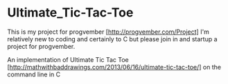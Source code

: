 Ultimate_Tic-Tac-Toe
====================
This is my project for progvember [http://progvember.com/Project] I'm relatively new to coding and certainly to C but please join in and startup a project for progvember.


An implementation of Ultimate Tic Tac Toe [http://mathwithbaddrawings.com/2013/06/16/ultimate-tic-tac-toe/] on the command line in C
